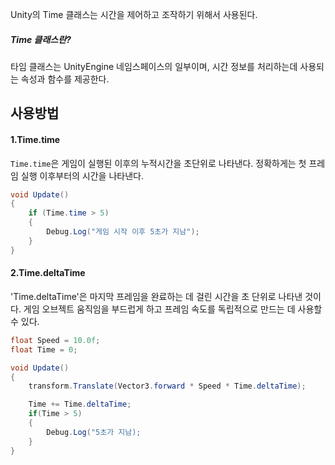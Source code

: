 Unity의 Time 클래스는 시간을 제어하고 조작하기 위해서 사용된다.

##### Time 클래스란?
타임 클래스는 UnityEngine 네임스페이스의 일부이며, 시간 정보를 처리하는데 사용되는
속성과 함수를 제공한다.


## 사용방법

#### 1.Time.time
`Time.time`은 게임이 실행된 이후의 누적시간을 초단위로 나타낸다.
정확하게는 첫 프레임 실행 이후부터의 시간을 나타낸다.
```csharp
void Update()
{
    if (Time.time > 5)
    {
        Debug.Log("게임 시작 이후 5초가 지남");
    }
}
```


#### 2.Time.deltaTime
'Time.deltaTime'은 마지막 프레임을 완료하는 데 걸린 시간을 초 단위로 나타낸 것이다. 게임 오브젝트 움직임을 부드럽게 하고 프레임 속도를 독립적으로 만드는 데 사용할 수 있다.

```csharp
float Speed = 10.0f;
float Time = 0;

void Update()
{
    transform.Translate(Vector3.forward * Speed * Time.deltaTime);

	Time += Time.deltaTime;
	if(Time > 5)
	{
		Debug.Log("5초가 지남);
	}
}

```
